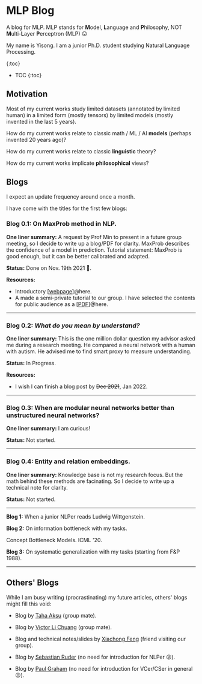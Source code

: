# MLP Blog

A blog for MLP. MLP stands for **M**odel, **L**anguage and **P**hilosophy, NOT **M**ulti-**L**ayer **P**erceptron (MLP) 😛

My name is Yisong. I am a junior Ph.D. student studying Natural Language Processing. 



{:toc}

* TOC {:toc}



## Motivation

Most of my current works study limited datasets (annotated by limited human) in a limited form (mostly tensors) by limited models (mostly invented in the last 5 years). 

How do my current works relate to classic math / ML / AI **models** (perhaps invented 20 years ago)?

How do my current works relate to classic **linguistic** theory?

How do my current works implicate **philosophical** views?



## Blogs

I expect an update frequency around once a month.

I have come with the titles for the first few blogs:



### **Blog 0.1**: On MaxProb method in NLP.

**One liner summary:** A request by Prof Min to present in a future group meeting, so I decide to write up a blog/PDF for clarity. MaxProb describes the confidence of a model in prediction. Tutorial statement: MaxProb is good enough, but it can be better calibrated and adapted. 

**Status:** Done on Nov. 19th 2021 🎉.

**Resources:**

- Introductory [[webpage](maxprob)]@here.
- A made a semi-private tutorial to our group. I have selected the contents for public audience as a [[PDF](maxprob.pdf)]@here.



---



### **Blog 0.2**: *What do you mean by understand?*

**One liner summary:** This is the one million dollar question my advisor asked me during a research meeting. He compared a neural network with a human with autism. He advised me to find smart proxy to measure understanding. 

**Status:** In Progress. 

**Resources:**

- I wish I can finish a blog post by ~~Dec 2021~~, Jan 2022. 



---

### **Blog 0.3:** When are modular neural networks better than unstructured neural networks?

**One liner summary:** I am curious!

**Status:** Not started. 

---

### **Blog 0.4:** Entity and relation embeddings. 

**One liner summary:** Knowledge base is not my research focus. But the math behind these methods are facinating. So I decide to write up a technical note for clarity. 

**Status:** Not started. 

---



**Blog 1:** When a junior NLPer reads Ludwig Wittgenstein.





**Blog 2:** On information bottleneck with my tasks.

Concept Bottleneck Models. ICML '20.



**Blog 3:** On systematic generalization with my tasks (starting from F&P 1988).



---



## Others' Blogs

While I am busy writing (procrastinating) my future articles, others' blogs might fill this void:

- Blog by [Taha Aksu](https://cuthalionn.github.io/year-archive/) (group mate). 
- Blog by [Victor Li Chuang](https://lichuangnus.github.io/posts/) (group mate).
- Blog and technical notes/slides by [Xiachong Feng](http://xcfeng.net/notes.html) (friend visiting our group).

- Blog by [Sebastian Ruder](https://ruder.io/) (no need for introduction for NLPer 😛).
- Blog by [Paul Graham](http://www.paulgraham.com/articles.html) (no need for introduction for VCer/CSer in general 😛).



